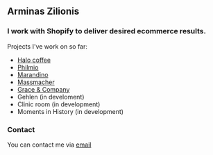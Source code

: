 ## Arminas Zilionis

### I work with Shopify to deliver desired ecommerce results. 

Projects I've work on so far:

- [Halo coffee](https://halo.coffee/)
- [Philmio](https://philmio.com)
- [Marandino](https://marandino.de)
- [Massmacher](https://massmacher.de)
- [Grace & Company](https://gracemygrace.com/)
- Gehlen (in develoment)
- Clinic room (in development)
- Moments in History (in development)


### Contact

You can contact me via [email](mailto:arminas.zilionis@gmail.com) 
